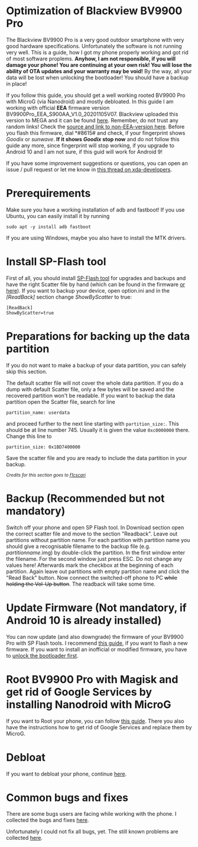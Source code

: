 # Optimization of Blackview BV9900 Pro
The Blackview BV9900 Pro is a very good outdoor smartphone with very good hardware specifications.
Unfortunately the software is not running very well. This is a guide, how I got my phone properly working and got rid of most software proplems.
**Anyhow, I am not responsible, if you will damage your phone! You are continuing at your own risk! You will lose the ability of OTA updates and your warranty may be void!**
By the way, all your data will be lost when unlocking the bootloader! You should have a backup in place!

If you follow this guide, you should get a well working rooted BV9900 Pro with MicroG (via Nanodroid) and mostly debloated.
In this guide I am working with official **EEA** firmware version BV9900Pro_EEA_S900AA_V1.0_20201105V07.
Blackview uploaded this version to MEGA and it can be found [here](https://mega.nz/file/vLAnzQDb#AASpRKEQwCOhKTNXtxAPVX2nocLnCZgUdgeFxwDfzg4).
Remember, do not trust any random links! Check the [source and link to non-EEA-version here](https://bbs.blackview.hk/viewtopic.php?f=300&t=538469&start=170#p999471).
Before you flash this firmware, dial \*#8615# and check, if your fingerprint shows _Goodix_ or _sunwave_. **If it shows _Goodix_ stop now** and do not follow this guide any more, since fingerprint will stop working, if you upgrade to Android 10 and I am not sure, if this guid will work for Android 9!

If you have some improvement suggestions or questions, you can open an issue / pull request or let me know in [this thread on xda-developers](https://forum.xda-developers.com/t/root-microg-bugfixes-for-bv9900-pro.4270995/).

# Prerequirements
Make sure you have a working installation of adb and fastboot!
If you use Ubuntu, you can easily install it by running
```
sudo apt -y install adb fastboot
```
If you are using Windows, maybe you also have to install the MTK drivers.

# Install SP-Flash tool
First of all, you should install [SP-Flash tool](https://spflashtool.com/download/) for upgrades and backups and have the right Scatter file by hand (which can be found in the firmware [or here](resources/MT6779_Android_scatter.txt)).
If you want to backup your device, open option.ini and in the _\[ReadBack\]_ section change _ShowByScatter_ to true:

```
[ReadBack]
ShowByScatter=true
```

# Preparations for backing up the data partition
If you do not want to make a backup of your data partition, you can safely skip this section.

The default scatter file will not cover the whole data partition. If you do a dump with default Scatter file, only a few bytes will be saved and the recovered partition won't be readable.
If you want to backup the data partition open the Scatter file, search for line 
```
partition_name: userdata
```
and proceed further to the next line starting with ```partition_size:```. This should be at line number 745.
Usually it is given the value ```0xc0000000``` there. Change this line to 
```
partition_size: 0x1BD7400000
```
Save the scatter file and you are ready to include the data partition in your backup.

<sub>_Credits for this section goes to [f1cscari](https://github.com/do1fmd/BV9900Pro-optimization/issues/3)_</sub>


# Backup (Recommended but not mandatory)
Switch off your phone and open SP Flash tool. In Download section open the correct scatter file and move to the section "Readback".
Leave out partitions without partition name. For each partition with partition name you should give a recognisable filename to the backup file (e.g. _partitionname_.img) by double-click the partition. In the first window enter the filename. For the second window just press ESC. Do not change any values here!
Afterwards mark the checkbox at the beginning of each partition. Again leave out partitions with empty partition name and click the "Read Back" button.
Now connect the switched-off phone to PC <s>while holding the Vol-Up button</s>.
The readback will take some time.


# Update Firmware (Not mandatory, if Android 10 is already installed)
You can now update (and also downgrade) the firmware of your BV9900 Pro with SP Flash tools.
I recommend [this guide](https://www.getdroidtips.com/flash-stock-firmware-using-sp-flash-tool/), if you want to flash a new firmware.
If you want to install an inofficial or modified firmware, you have to [unlock the bootloader first](/magisk+microg.md#unlock-bootloader).

# Root BV9900 Pro with Magisk and get rid of Google Services by installing Nanodroid with MicroG
If you want to Root your phone, you can follow [this guide](/magisk+microg.md). There you also have the instructions how to get rid of Google Services and replace them by MicroG.


# Debloat
If you want to debloat your phone, continue [here](/debloat.md).

# Common bugs and fixes
There are some bugs users are facing while working with the phone.
I collected the bugs and fixes [here](bugfixes.md).

Unfortunately I could not fix all bugs, yet. The still known problems are collected [here](to-fix.md).
